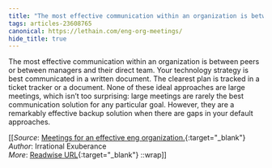 ```yaml
---
title: "The most effective communication within an organization is between peers ..."
tags: articles-23608765
canonical: https://lethain.com/eng-org-meetings/
hide_title: true
---
```


The most effective communication within an organization is between peers or between managers and their direct team. Your technology strategy is best communicated in a written document. The clearest plan is tracked in a ticket tracker or a document. None of these ideal approaches are large meetings, which isn’t too surprising: large meetings are rarely the best communication solution for any particular goal. However, they are a remarkably effective backup solution when there are gaps in your default approaches.


[[_Source_: [Meetings for an effective eng organization.](https://lethain.com/eng-org-meetings/){:target="_blank"}<br>
_Author_: Irrational Exuberance<br>
_More_: [Readwise URL](https://readwise.io/open/462389084){:target="_blank"}
::wrap]]